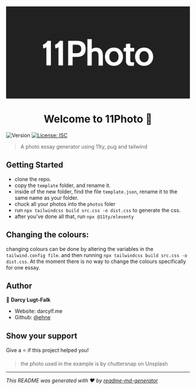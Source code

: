 <p>
  <img alt="logo" src="11photo-logo.png" align="center"/>
</p>
<h1 align="center">
  Welcome to 11Photo 👋
</h1>
<p>
  <img alt="Version" src="https://img.shields.io/badge/version-0.1.0-blue.svg?cacheSeconds=2592000" />
  <a href="#" target="_blank">
    <img alt="License: ISC" src="https://img.shields.io/badge/License-ISC-yellow.svg" />
  </a>
</p>

> A photo essay generator using 11ty, pug and tailwind

## Getting Started
*   clone the repo.
*   copy the `template` folder, and rename it.
*   inside of the new folder, find the file `template.json`, rename it to the same name as your folder.
*   chuck all your photos into the `photos` foler
*   run `npx tailwindcss build src.css -o dist.css` to generate the css.
*   after you've done all that, run `npx @11ty/eleventy`
## Changing the colours:
changing colours can be done by altering the variables in the `tailwind.config file`. and then running `npx tailwindcss build src.css -o dist.css`.
At the moment there is no way to change the colours specifically for one essay.
## Author

👤 **Darcy Lugt-Falk**

* Website: darcylf.me
* Github: [@ehne](https://github.com/ehne)

## Show your support

Give a ⭐️ if this project helped you!

> the photo used in the example is by chuttersnap on Unsplash
***
_This README was generated with ❤️ by [readme-md-generator](https://github.com/kefranabg/readme-md-generator)_
